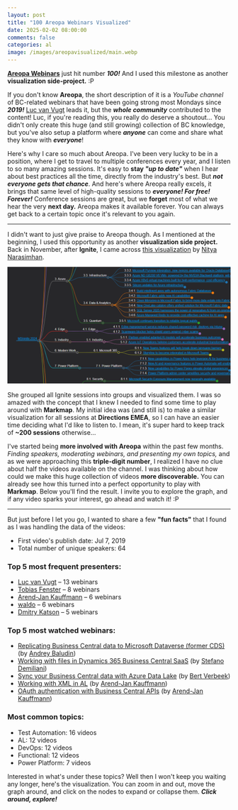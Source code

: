```yaml
---
layout: post
title: "100 Areopa Webinars Visualized"
date: 2025-02-02 08:00:00
comments: false
categories: al
image: /images/areopavisualized/main.webp
---
```


**[Areopa Webinars][areopa]** just hit number ***100!*** And I used this milestone as another **visualization side-project.** :P

If you don't know **Areopa**, the short description of it is a *YouTube channel* of BC-related webinars that have been going strong most Mondays since ***2019!*** [Luc van Vugt][lucvanvugtli] leads it, but the ***whole community*** contributed to the content! Luc, if you're reading this, you really do deserve a shoutout... You didn't only create this huge (and still growing) collection of BC knowledge, but you've also setup a platform where ***anyone*** can come and share what they know with ***everyone***!

Here's why I care so much about Areopa. I've been very lucky to be in a position, where I get to travel to multiple conferences every year, and I listen to so many amazing sessions. It's easy to **stay *"up to date"*** when I hear about best practices all the time, directly from the industry's best. But ***not everyone gets that chance***. And here's where Areopa really excels, it brings that same level of high-quality sessions to ***everyone! For free! Forever!*** Conference sessions are great, but we **forget** most of what we hear the very **next day.** Areopa makes it available forever. You can always get back to a certain topic once it's relevant to you again.

---

I didn't want to just give praise to Areopa though. As I mentioned at the beginning, I used this opportunity as another **visualization side project.** Back in November, after **Ignite**, I came across [this visualization][ignitevisual] by [Nitya Narasimhan][nityanarasimhanli].

![Ignite sessions visualized](/images/areopavisualized/ignite.png) 

She grouped all Ignite sessions into groups and visualized them. I was so amazed with the concept that I knew I needed to find some time to play around with **Markmap**. My initial idea was (and still is) to make a similar visualization for all sessions at **Directions EMEA**, so I can have an easier time deciding what I'd like to listen to. I mean, it's super hard to keep track of **~200 sessions** otherwise...

I've started being **more involved with Areopa** within the past few months. *Finding speakers, moderating webinars, and presenting my own topics,* and as we were approaching this **triple-digit number**, I realized I have no clue about half the videos available on the channel. I was thinking about how could we make this huge collection of videos **more discoverable.** You can already see how this turned into a perfect opportunity to play with **Markmap**. Below you'll find the result. I invite you to explore the graph, and if any video sparks your interest, go ahead and watch it! :P

---

But just before I let you go, I wanted to share a few **"fun facts"** that I found as I was handling the data of the videos:

- First video's publish date: Jul 7, 2019
- Total number of unique speakers: 64

### Top 5 most frequent presenters:
  - [Luc van Vugt][lucvanvugtli] – 13 webinars
  - [Tobias Fenster][tobiasfensterli] – 8 webinars
  - [Arend-Jan Kauffmann][arendkauffmannli] – 6 webinars
  - [waldo][waldoli] – 6 webinars
  - [Dmitry Katson][dmitrykatsonli] – 5 webinars

### Top 5 most watched webinars:
  - [Replicating Business Central data to Microsoft Dataverse (former CDS)][areopa-dataverse] (by [Andrey Baludin][andreybaludinli])
  - [Working with files in Dynamics 365 Business Central SaaS][areopa-files] (by [Stefano Demiliani][stefanodemiliani])
  - [Sync your Business Central data with Azure Data Lake][areopa-datalake] (by [Bert Verbeek][bertverbeekli])
  - [Working with XML in AL][areopa-xml] (by [Arend-Jan Kauffmann][arendkauffmannli])
  - [OAuth authentication with Business Central APIs][areopa-oauth] (by [Arend-Jan Kauffmann][arendkauffmannli])
  
### Most common topics:
  - Test Automation: 16 videos
  - AL: 12 videos
  - DevOps: 12 videos
  - Functional: 12 videos
  - Power Platform: 7 videos

Interested in what's under these topics? Well then I won't keep you waiting any longer, here's the visualization. You can zoom in and out, move the graph around, and click on the nodes to expand or collapse them. ***Click around, explore!***

<!-- Load required libraries -->
<script src="https://cdn.jsdelivr.net/npm/d3@7"></script>
<script src="https://cdn.jsdelivr.net/npm/markmap-view"></script>
<script src="https://cdn.jsdelivr.net/npm/markmap-lib"></script>

<!-- Mindmap container -->
<div id="mindmap">
  <svg style="width: 100%; height: 800px"></svg>
</div>

<!-- Initialize and render mindmap -->
<script>
document.addEventListener('DOMContentLoaded', async () => {
  const { Markmap } = window.markmap;
  
  // Fetch markdown content
  const response = await fetch('https://github.com/tinestaric/AreopaAnalyzer/releases/download/latest/videos_markmap.md');
  const markdown = await response.text();

  // Transform markdown to mindmap data
  const { Transformer } = window.markmap;
  const transformer = new Transformer();
  const { root } = transformer.transform(markdown);

  // Configure visualization options
  const { deriveOptions } = window.markmap;
  const jsonOptions = {
    initialExpandLevel: 2,
    colorFreezeLevel: 3,
    duration: 1000,
    spacingVertical: 10
  };
  const options = deriveOptions(jsonOptions);

  // Create and render visualization
  const svg = d3.select("#mindmap svg");
  const mm = Markmap.create(svg.node(), options, root);
});
</script>

[ignitevisual]: https://markmap.js.org/full#?d=gist:38520ad7809001358250f62e88695a80:2024-Ignite-Book-of-News.md
[nityanarasimhanli]: https://www.linkedin.com/in/nityan/
[lucvanvugtli]: https://www.linkedin.com/in/lvanvugt/
[andreybaludinli]: https://www.linkedin.com/in/andrey-baludin-9a7014191
[stefanodemiliani]: https://www.linkedin.com/in/stefano-demiliani
[bertverbeekli]: https://www.linkedin.com/in/bertverbeek
[arendkauffmannli]: https://www.linkedin.com/in/ajkauffmann
[dmitrykatsonli]: https://www.linkedin.com/in/dmitrykatson
[waldoli]: https://www.linkedin.com/in/ericwauters
[tobiasfensterli]: https://www.linkedin.com/in/tobiasfenster
[areopa-dataverse]: https://youtube.com/watch?v=mNgx1d7TAXQ
[areopa-files]: https://youtube.com/watch?v=4X-tSjL0XaA
[areopa-datalake]: https://youtube.com/watch?v=Fjz9LgviV2Q
[areopa-xml]: https://youtube.com/watch?v=3w018zjbUwQ
[areopa-oauth]: https://youtube.com/watch?v=yeKRuw9MtSQ
[areopa]: https://areopa.academy/
